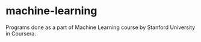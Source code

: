 # machine-learning
Programs done as a part of Machine Learning course by Stanford University in Coursera.
